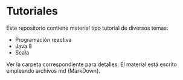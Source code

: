 # Tutoriales
Este repositorio contiene material tipo tutorial de diversos temas:
* Programación reactiva
* Java 8
* Scala

Ver la carpeta correspondiente para detalles.  El material está escrito empleando archivos md  (MarkDown).


<!--stackedit_data:
eyJoaXN0b3J5IjpbLTY5MzU2OTUxOV19
-->
